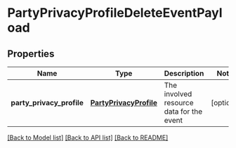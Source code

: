 # PartyPrivacyProfileDeleteEventPayload

## Properties
Name | Type | Description | Notes
------------ | ------------- | ------------- | -------------
**party_privacy_profile** | [**PartyPrivacyProfile**](PartyPrivacyProfile.md) | The involved resource data for the event | [optional] 

[[Back to Model list]](../README.md#documentation-for-models) [[Back to API list]](../README.md#documentation-for-api-endpoints) [[Back to README]](../README.md)


